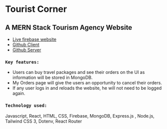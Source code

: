 # Tourist Corner
## A MERN Stack Tourism Agency Website

* [Live firebase website](https://tourist-corner.web.app)
* [Github Client](https://github.com/shuhelahmed1/tourist-corner-client-side)
* [Github Server](https://github.com/shuhelahmed1/tourist-corner-server-side)

### `Key features:`
* Users can buy travel packages and see their orders on the UI as information will be stored in
MongoDB.
* My Orders page will give the users an opportunity to cancel their orders.
* If any user logs in and reloads the website, he will not need to be logged again.

### `Technology used:` 
Javascript, React, HTML, CSS, Firebase, MongoDB, Express.js , Node.js, Tailwind
CSS 3, Dotenv, React Router